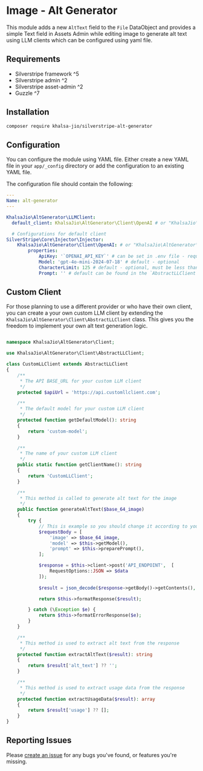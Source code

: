 Image - Alt Generator
========================

This module adds a new `AltText` field to the `File` DataObject and provides a simple Text field in Assets Admin while editing image to generate alt text using LLM clients which can be configured using yaml file.

Requirements
------------

* Silverstripe framework ^5
* Silverstripe admin ^2
* Silverstripe asset-admin ^2
* Guzzle ^7

Installation
------------

```bash
composer require khalsa-jio/silverstripe-alt-generator
```

Configuration
-------------

You can configure the module using YAML file. Either create a new YAML file in your `app/_config` directory or add the configuration to an existing YAML file.

The configuration file should contain the following:

```yaml
---
Name: alt-generator
---

KhalsaJio\AltGenerator\LLMClient:
  default_client: KhalsaJio\AltGenerator\Client\OpenAI # or "KhalsaJio\AltGenerator\Client\Claude" - The default LLM client to use - required

  # Configurations for default client
SilverStripe\Core\Injector\Injector:
    KhalsaJio\AltGenerator\Client\OpenAI: # or "KhalsaJio\AltGenerator\Client\Claude"
        properties:
            ApiKey: '`OPENAI_API_KEY`' # can be set in .env file - required
            Model: 'gpt-4o-mini-2024-07-18' # default - optional
            CharacterLimit: 125 # default - optional, must be less than or equal to 200
            Prompt: '' # default can be found in the `AbstractLLClient` file under preparePrompt() method - optional

```

Custom Client
-------------

For those planning to use a different provider or who have their own client, you can create a your own custom LLM client by extending the `KhalsaJio\AltGenerator\Client\AbstractLLClient` class. This gives you the freedom to implement your own alt text generation logic.

```php

namespace KhalsaJio\AltGenerator\Client;

use KhalsaJio\AltGenerator\Client\AbstractLLClient;

class CustomLLClient extends AbstractLLClient
{
    /**
     * The API BASE_URL for your custom LLM client
     */
    protected $apiUrl = 'https://api.customllclient.com';

    /**
     * The default model for your custom LLM client
     */
    protected function getDefaultModel(): string
    {
        return 'custom-model';
    }

    /**
     * The name of your custom LLM client
     */
    public static function getClientName(): string
    {
        return 'CustomLLClient';
    }

    /**
     * This method is called to generate alt text for the image
     */
    public function generateAltText($base_64_image)
    {
        try {
            // This is example so you should change it according to your LLM client
            $requestBody = [
                'image' => $base_64_image,
                'model' => $this->getModel(),
                'prompt' => $this->preparePrompt(),
            ];

            $response = $this->client->post('API_ENDPOINT',  [
                RequestOptions::JSON => $data
            ]);
        
            $result = json_decode($response->getBody()->getContents(), true);

            return $this->formatResponse($result);

        } catch (\Exception $e) {
            return $this->formatErrorResponse($e);
        }
    }

    /**
     * This method is used to extract alt text from the response
     */
    protected function extractAltText($result): string
    {
        return $result['alt_text'] ?? '';
    }

    /**
     * This method is used to extract usage data from the response
     */
    protected function extractUsageData($result): array
    {
        return $result['usage'] ?? [];
    }
}
```

Reporting Issues
----------------

Please [create an issue](https://github.com/khalsa-jio/silverstripe-alt-generator/issues) for any bugs you've found, or features you're missing.
